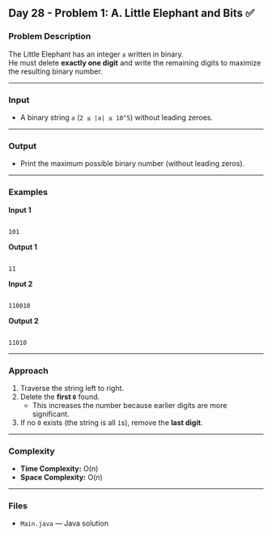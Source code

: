 ## Day 28 - Problem 1: A. Little Elephant and Bits ✅

### Problem Description

The Little Elephant has an integer `a` written in binary.  
He must delete **exactly one digit** and write the remaining digits to maximize the resulting binary number.

---

### Input

* A binary string `a` (`2 ≤ |a| ≤ 10^5`) without leading zeroes.

---

### Output

* Print the maximum possible binary number (without leading zeros).

---

### Examples

**Input 1**
```

101

```
**Output 1**
```

11

```

**Input 2**
```

110010

```
**Output 2**
```

11010

```

---

### Approach

1. Traverse the string left to right.  
2. Delete the **first `0`** found.  
   - This increases the number because earlier digits are more significant.  
3. If no `0` exists (the string is all `1`s), remove the **last digit**.  

---

### Complexity

* **Time Complexity:** O(n)  
* **Space Complexity:** O(n)  

---

### Files

* `Main.java` — Java solution